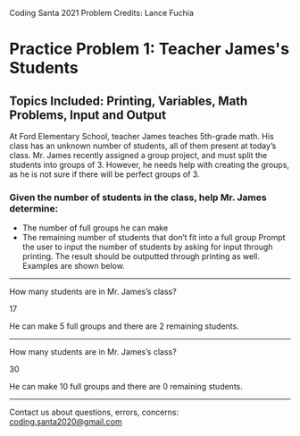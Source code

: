 Coding Santa 2021
Problem Credits: Lance Fuchia
# Practice Problem 1: Teacher James's Students
## Topics Included: Printing, Variables, Math Problems, Input and Output
At Ford Elementary School, teacher James teaches 5th-grade math. His class has an unknown number of students, all of them present at today’s class. Mr. James recently assigned a group project, and must split the students into groups of 3. However, he needs help with creating the groups, as he is not sure if there will be perfect groups of 3.
### Given the number of students in the class, help Mr. James determine:
* The number of full groups he can make
* The remaining number of students that don’t fit into a full group
Prompt the user to input the number of students by asking for input through printing. The result should be outputted through printing as well. Examples are shown below.
-----------------------------------------------------------------
How many students are in Mr. James’s class?

17

He can make 5 full groups and there are 2 remaining students.

-----------------------------------------------------------------
How many students are in Mr. James’s class?

30

He can make 10 full groups and there are 0 remaining students.

-----------------------------------------------------------------

Contact us about questions, errors, concerns: coding.santa2020@gmail.com
